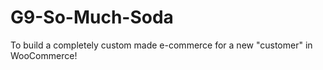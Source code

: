 # G9-So-Much-Soda
To build a completely custom made e-commerce for a new "customer" in WooCommerce!
